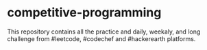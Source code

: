 # competitive-programming
This repository contains all the practice and daily, weekaly, and long challenge from #leetcode, #codechef and #hackerearth platforms.
